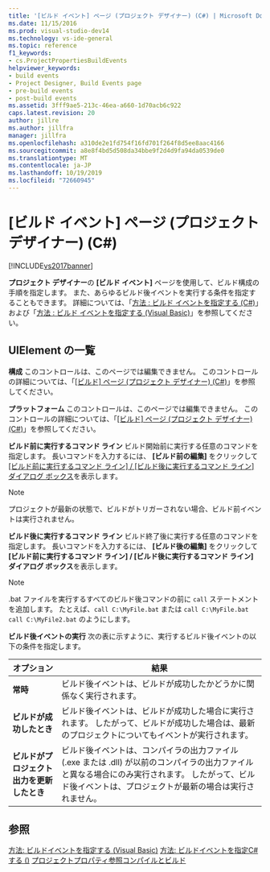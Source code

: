 ```yaml
---
title: '[ビルド イベント] ページ (プロジェクト デザイナー) (C#) | Microsoft Docs'
ms.date: 11/15/2016
ms.prod: visual-studio-dev14
ms.technology: vs-ide-general
ms.topic: reference
f1_keywords:
- cs.ProjectPropertiesBuildEvents
helpviewer_keywords:
- build events
- Project Designer, Build Events page
- pre-build events
- post-build events
ms.assetid: 3fff9ae5-213c-46ea-a660-1d70acb6c922
caps.latest.revision: 20
author: jillre
ms.author: jillfra
manager: jillfra
ms.openlocfilehash: a310de2e1fd754f16fd701f264f8d5ee8aac4166
ms.sourcegitcommit: a8e8f4bd5d508da34bbe9f2d4d9fa94da0539de0
ms.translationtype: MT
ms.contentlocale: ja-JP
ms.lasthandoff: 10/19/2019
ms.locfileid: "72660945"
---
```

# <a name="build-events-page-project-designer-c"></a>[ビルド イベント] ページ (プロジェクト デザイナー) (C#)
[!INCLUDE[vs2017banner](../../includes/vs2017banner.md)]

**プロジェクト デザイナー**の **[ビルド イベント]** ページを使用して、ビルド構成の手順を指定します。 また、あらゆるビルド後イベントを実行する条件を指定することもできます。 詳細については、「[方法 : ビルド イベントを指定する (C#)](../../ide/how-to-specify-build-events-csharp.md)」および「[方法 : ビルド イベントを指定する (Visual Basic)](../../ide/how-to-specify-build-events-visual-basic.md)」を参照してください。

## <a name="uielement-list"></a>UIElement の一覧
 **構成** このコントロールは、このページでは編集できません。 このコントロールの詳細については、「[[ビルド] ページ (プロジェクト デザイナー) (C#)](../../ide/reference/build-page-project-designer-csharp.md)」を参照してください。

 **プラットフォーム** このコントロールは、このページでは編集できません。 このコントロールの詳細については、「[[ビルド] ページ (プロジェクト デザイナー) (C#)](../../ide/reference/build-page-project-designer-csharp.md)」を参照してください。

 **ビルド前に実行するコマンド ライン** ビルド開始前に実行する任意のコマンドを指定します。 長いコマンドを入力するには、 **[ビルド前の編集]** をクリックして [[ビルド前に実行するコマンド ライン] / [ビルド後に実行するコマンド ライン] ダイアログ ボックス](../../ide/reference/pre-build-event-post-build-event-command-line-dialog-box.md)を表示します。

> [!NOTE]
> プロジェクトが最新の状態で、ビルドがトリガーされない場合、ビルド前イベントは実行されません。

 **ビルド後に実行するコマンド ライン** ビルド終了後に実行する任意のコマンドを指定します。 長いコマンドを入力するには、 **[ビルド後の編集]** をクリックして **[ビルド前に実行するコマンド ライン] / [ビルド後に実行するコマンド ライン] ダイアログ ボックス**を表示します。

> [!NOTE]
> .bat ファイルを実行するすべてのビルド後コマンドの前に `call` ステートメントを追加します。 たとえば、`call C:\MyFile.bat` または `call C:\MyFile.bat call C:\MyFile2.bat` のようにします。

 **ビルド後イベントの実行** 次の表に示すように、実行するビルド後イベントの以下の条件を指定します。

|オプション|結果|
|------------|------------|
|**常時**|ビルド後イベントは、ビルドが成功したかどうかに関係なく実行されます。|
|**ビルドが成功したとき**|ビルド後イベントは、ビルドが成功した場合に実行されます。 したがって、ビルドが成功した場合は、最新のプロジェクトについてもイベントが実行されます。|
|**ビルドがプロジェクト出力を更新したとき**|ビルド後イベントは、コンパイラの出力ファイル (.exe または .dll) が以前のコンパイラの出力ファイルと異なる場合にのみ実行されます。 したがって、ビルド後イベントは、プロジェクトが最新の場合は実行されません。|

## <a name="see-also"></a>参照
 [方法: ビルドイベントを指定する (Visual Basic)](../../ide/how-to-specify-build-events-visual-basic.md) [方法: ビルドイベントを指定C#する ()](../../ide/how-to-specify-build-events-csharp.md) [プロジェクトプロパティ参照](../../ide/reference/project-properties-reference.md)[コンパイルとビルド](../../ide/compiling-and-building-in-visual-studio.md)
